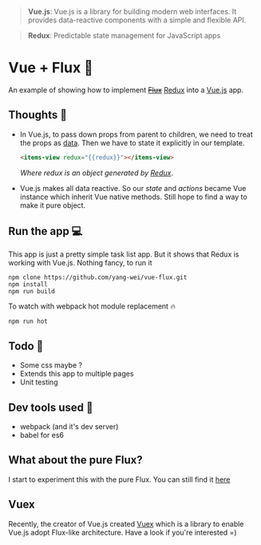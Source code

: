 > __Vue.js__: Vue.js is a library for building modern web interfaces. 
It provides data-reactive components with a simple and flexible API.

> __Redux__: Predictable state management for JavaScript apps

# Vue + Flux :couple:
An example of showing how to implement [~~Flux~~](http://facebook.github.io/flux/) [Redux](https://github.com/gaearon/redux) into a [Vue.js](http://vuejs.org/) app.

## Thoughts :thought_balloon:
 + In Vue.js, to pass down props from parent to children, we need to treat the props as [data](http://vuejs.org/api/options.html#data). Then we have to state it explicitly in our template.
 
    ```html
    <items-view redux="{{redux}}"></items-view>
    ```
     *Where redux is an object generated by [Redux](https://github.com/gaearon/redux#initializing-redux)*.
 + Vue.js makes all data reactive. So our *state* and *actions* became Vue instance which inherit Vue native methods. Still hope to find a way to make it pure object.

## Run the app :computer:
This app is just a pretty simple task list app. But it shows that Redux is working with Vue.js. Nothing fancy, to run it
```
npm clone https://github.com/yang-wei/vue-flux.git 
npm install
npm run build
```
To watch with webpack hot module replacement :fire:
```
npm run hot
```

## Todo :memo:
 + Some css maybe ?
 + Extends this app to multiple pages
 + Unit testing

## Dev tools used :gun:
 + webpack (and it's dev server)
 + babel for es6 

## What about the pure Flux?
I start to experiment this with the pure Flux. You can still find it [here](https://github.com/yang-wei/vue-flux/releases/tag/v0.0.1)

## Vuex
Recently, the creator of Vue.js created [Vuex](https://github.com/vuejs/vuex) which is a library to enable Vue.js adopt Flux-like architecture. 
Have a look if you're interested =)
